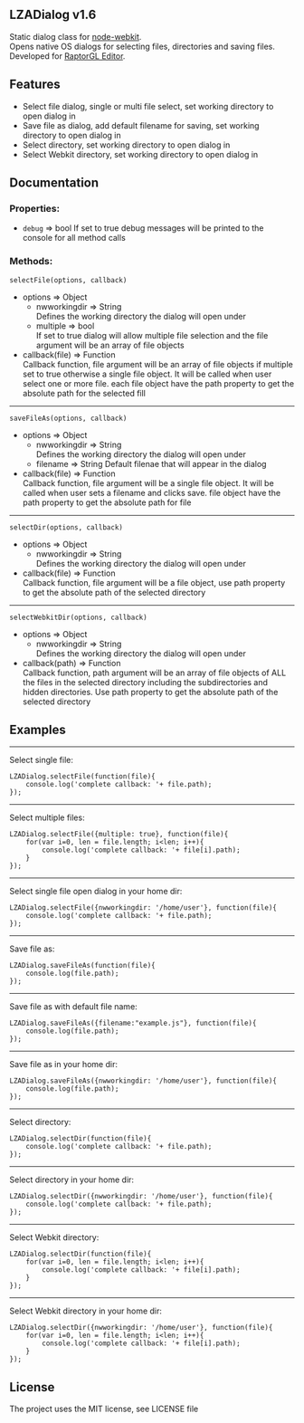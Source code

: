 ## LZADialog v1.6

Static dialog class for [node-webkit](https://github.com/rogerwang/node-webkit).    
Opens native OS dialogs for selecting files, directories and saving files.  
Developed for [RaptorGL Editor](http://raptorgl.com).  
  
## Features

* Select file dialog, single or multi file select, set working directory to open dialog in
* Save file as dialog, add default filename for saving, set working directory to open dialog in
* Select directory, set working directory to open dialog in
* Select Webkit directory, set working directory to open dialog in

## Documentation

### Properties:

* `debug` => bool
If set to true debug messages will be printed to the console for all method calls

### Methods:

`selectFile(options, callback)`

* options => Object
    * nwworkingdir => String  
    Defines the working directory the dialog will open under
    * multiple => bool  
    If set to true dialog will allow multiple file selection and the file argument will be an array of file objects
* callback(file) => Function  
    Callback function, file argument will be an array of file objects if multiple set to true otherwise a single file object. It will be called when user select one or more file. each file object have the path property to get the absolute path for the selected fill  

- - -

`saveFileAs(options, callback)`

* options => Object
    * nwworkingdir => String  
    Defines the working directory the dialog will open under
    * filename => String
    Default filenae that will appear in the dialog
* callback(file) => Function  
    Callback function, file argument will be a single file object. It will be called when user sets a filename and clicks save. file object have the path property to get the absolute path for file  

- - -

`selectDir(options, callback)`

* options => Object
    * nwworkingdir => String  
    Defines the working directory the dialog will open under
* callback(file) => Function  
    Callback function, file argument will be a file object, use path property to get the absolute path of the selected directory

- - - 

`selectWebkitDir(options, callback)`

* options => Object
    * nwworkingdir => String  
    Defines the working directory the dialog will open under
* callback(path) => Function  
    Callback function, path argument will be an array of file objects of ALL the files in the selected directory including the subdirectories and hidden directories.
    Use path property to get the absolute path of the selected directory

## Examples
- - - 
Select single file:

    LZADialog.selectFile(function(file){
        console.log('complete callback: '+ file.path);
    });
- - - 
Select multiple files:

    LZADialog.selectFile({multiple: true}, function(file){
        for(var i=0, len = file.length; i<len; i++){
            console.log('complete callback: '+ file[i].path);
        }
    });
- - - 
Select single file open dialog in your home dir:

    LZADialog.selectFile({nwworkingdir: '/home/user'}, function(file){
        console.log('complete callback: '+ file.path);        
    });
- - -
Save file as:

    LZADialog.saveFileAs(function(file){
        console.log(file.path);
    });
- - - 
Save file as with default file name:

    LZADialog.saveFileAs({filename:"example.js"}, function(file){
        console.log(file.path);
    });
- - - 
Save file as in your home dir:

    LZADialog.saveFileAs({nwworkingdir: '/home/user'}, function(file){
        console.log(file.path);
    });
- - - 
Select directory:

    LZADialog.selectDir(function(file){
        console.log('complete callback: '+ file.path);
    });
- - - 
Select directory in your home dir:

    LZADialog.selectDir({nwworkingdir: '/home/user'}, function(file){
        console.log('complete callback: '+ file.path);
    });
- - - 
Select Webkit directory:

    LZADialog.selectDir(function(file){
        for(var i=0, len = file.length; i<len; i++){
            console.log('complete callback: '+ file[i].path);
        }
    });
- - - 
Select Webkit directory in your home dir:

    LZADialog.selectDir({nwworkingdir: '/home/user'}, function(file){
        for(var i=0, len = file.length; i<len; i++){
            console.log('complete callback: '+ file[i].path);
        }
    });

## License
The project uses the MIT license, see LICENSE file
